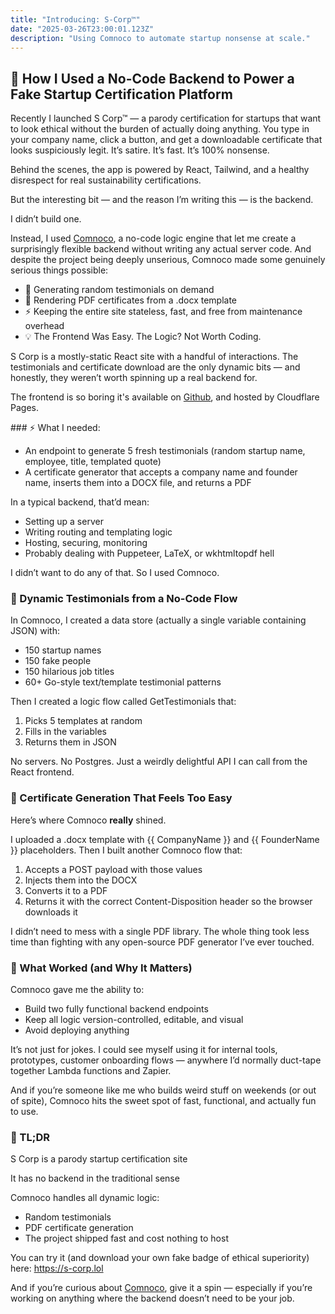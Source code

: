 ```yaml
---
title: "Introducing: S-Corp™"
date: "2025-03-26T23:00:01.123Z"
description: "Using Comnoco to automate startup nonsense at scale."
---
```


## 🚀 How I Used a No-Code Backend to Power a Fake Startup Certification Platform

Recently I launched S Corp™ — a parody certification for startups that want to look ethical without the burden of actually doing anything. You type in your company name, click a button, and get a downloadable certificate that looks suspiciously legit. It’s satire. It’s fast. It’s 100% nonsense.

Behind the scenes, the app is powered by React, Tailwind, and a healthy disrespect for real sustainability certifications.

But the interesting bit — and the reason I’m writing this — is the backend.

I didn’t build one.

Instead, I used [Comnoco](https://comnoco.com/), a no-code logic engine that let me create a surprisingly flexible backend without writing any actual server code. And despite the project being deeply unserious, Comnoco made some genuinely serious things possible:

* 💬 Generating random testimonials on demand
* 🧾 Rendering PDF certificates from a .docx template
* ⚡️ Keeping the entire site stateless, fast, and free from maintenance overhead
* 💡 The Frontend Was Easy. The Logic? Not Worth Coding.

S Corp is a mostly-static React site with a handful of interactions. The testimonials and certificate download are the only dynamic bits — and honestly, they weren’t worth spinning up a real backend for.

The frontend is so boring it's available on [Github](https://github.com/S-Corp-lol/s-corp-lol/), and hosted by Cloudflare Pages.

### ⚡️ What I needed:
* An endpoint to generate 5 fresh testimonials (random startup name, employee, title, templated quote)
* A certificate generator that accepts a company name and founder name, inserts them into a DOCX file, and returns a PDF

In a typical backend, that’d mean:
* Setting up a server
* Writing routing and templating logic
* Hosting, securing, monitoring
* Probably dealing with Puppeteer, LaTeX, or wkhtmltopdf hell

I didn’t want to do any of that. So I used Comnoco.

### 💬 Dynamic Testimonials from a No-Code Flow 
In Comnoco, I created a data store (actually a single variable containing JSON) with:
* 150 startup names
* 150 fake people
* 150 hilarious job titles
* 60+ Go-style text/template testimonial patterns

Then I created a logic flow called GetTestimonials that:
1. Picks 5 templates at random
2. Fills in the variables
3. Returns them in JSON

No servers. No Postgres. Just a weirdly delightful API I can call from the React frontend.

### 🧾 Certificate Generation That Feels Too Easy 
Here’s where Comnoco **really** shined.

I uploaded a .docx template with {{ CompanyName }} and {{ FounderName }} placeholders. Then I built another Comnoco flow that:

1. Accepts a POST payload with those values
2. Injects them into the DOCX
3. Converts it to a PDF
4. Returns it with the correct Content-Disposition header so the browser downloads it

I didn’t need to mess with a single PDF library. The whole thing took less time than fighting with any open-source PDF generator I’ve ever touched.

### 🧠 What Worked (and Why It Matters)
Comnoco gave me the ability to:

* Build two fully functional backend endpoints
* Keep all logic version-controlled, editable, and visual
* Avoid deploying anything

It’s not just for jokes. I could see myself using it for internal tools, prototypes, customer onboarding flows — anywhere I’d normally duct-tape together Lambda functions and Zapier.

And if you’re someone like me who builds weird stuff on weekends (or out of spite), Comnoco hits the sweet spot of fast, functional, and actually fun to use.

### 🧾 TL;DR 
S Corp is a parody startup certification site

It has no backend in the traditional sense

Comnoco handles all dynamic logic:
* Random testimonials
* PDF certificate generation
* The project shipped fast and cost nothing to host

You can try it (and download your own fake badge of ethical superiority) here: https://s-corp.lol

And if you’re curious about [Comnoco](https://comnoco.com/), give it a spin — especially if you’re working on anything where the backend doesn’t need to be your job.

